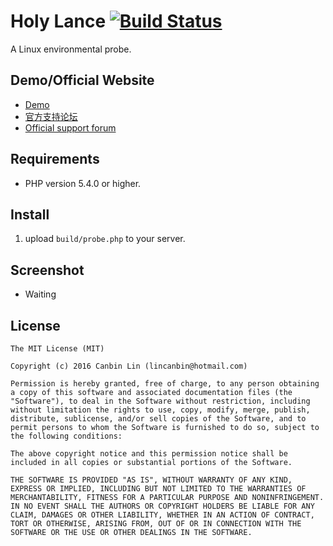 # Holy Lance    [![Build Status](https://travis-ci.org/lincanbin/Holy-Lance.svg?branch=master)](https://travis-ci.org/lincanbin/Holy-Lance)
A Linux environmental probe. 

## Demo/Official Website

* [Demo](http://ipv4.94cb.com/Holy-Lance)
* [官方支持论坛](https://www.94cb.com)
* [Official support forum](https://en.94cb.com)

## Requirements

* PHP version 5.4.0 or higher.

## Install

1. upload `build/probe.php` to your server.

## Screenshot

* Waiting

## License

``` 
The MIT License (MIT)

Copyright (c) 2016 Canbin Lin (lincanbin@hotmail.com)

Permission is hereby granted, free of charge, to any person obtaining a copy of this software and associated documentation files (the "Software"), to deal in the Software without restriction, including without limitation the rights to use, copy, modify, merge, publish, distribute, sublicense, and/or sell copies of the Software, and to permit persons to whom the Software is furnished to do so, subject to the following conditions:

The above copyright notice and this permission notice shall be included in all copies or substantial portions of the Software.

THE SOFTWARE IS PROVIDED "AS IS", WITHOUT WARRANTY OF ANY KIND, EXPRESS OR IMPLIED, INCLUDING BUT NOT LIMITED TO THE WARRANTIES OF MERCHANTABILITY, FITNESS FOR A PARTICULAR PURPOSE AND NONINFRINGEMENT. IN NO EVENT SHALL THE AUTHORS OR COPYRIGHT HOLDERS BE LIABLE FOR ANY CLAIM, DAMAGES OR OTHER LIABILITY, WHETHER IN AN ACTION OF CONTRACT, TORT OR OTHERWISE, ARISING FROM, OUT OF OR IN CONNECTION WITH THE SOFTWARE OR THE USE OR OTHER DEALINGS IN THE SOFTWARE.
```

